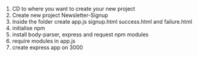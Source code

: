 1. CD to where you want to create your new project
2. Create new project Newsletter-Signup
3. Inside the folder create app.js signup.html success.html and failure.html 
4. initialise npm 
5. install body-parser, express and request npm modules 
6. require modules in app.js
7. create express app  on 3000 